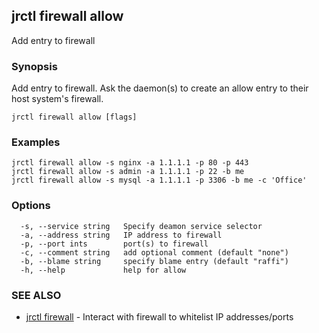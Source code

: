 ## jrctl firewall allow

Add entry to firewall

### Synopsis

Add entry to firewall. Ask the daemon(s) to create an allow entry to their host
system's firewall.

```
jrctl firewall allow [flags]
```

### Examples

```
jrctl firewall allow -s nginx -a 1.1.1.1 -p 80 -p 443
jrctl firewall allow -s admin -a 1.1.1.1 -p 22 -b me
jrctl firewall allow -s mysql -a 1.1.1.1 -p 3306 -b me -c 'Office'
```

### Options

```
  -s, --service string   Specify deamon service selector
  -a, --address string   IP address to firewall
  -p, --port ints        port(s) to firewall
  -c, --comment string   add optional comment (default "none")
  -b, --blame string     specify blame entry (default "raffi")
  -h, --help             help for allow
```

### SEE ALSO

* [jrctl firewall](jrctl_firewall.md)	 - Interact with firewall to whitelist IP addresses/ports

